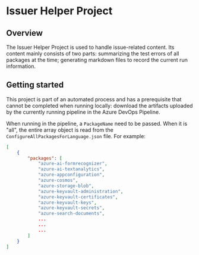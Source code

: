 # Issuer Helper Project

## Overview

The Issuer Helper Project is used to handle issue-related content. Its content mainly consists of two parts: summarizing the test errors of all packages at the time; generating markdown files to record the current run information.

## Getting started

This project is part of an automated process and has a prerequisite that cannot be completed when running locally: download the artifacts uploaded by the currently running pipeline in the Azure DevOps Pipeline.

When running in the pipeline, a `PackageName` need to be passed. When it is "all", the entire array object is read from the `ConfigureAllPackagesForLanguage.json` file. For example:

```json
[
    {
        "packages": [
            "azure-ai-formrecognizer",
            "azure-ai-textanalytics", 
            "azure-appconfiguration", 
            "azure-cosmos", 
            "azure-storage-blob", 
            "azure-keyvault-administration", 
            "azure-keyvault-certificates", 
            "azure-keyvault-keys", 
            "azure-keyvault-secrets", 
            "azure-search-documents",
            ...
            ...
            ...
        ]
    }
]
```
